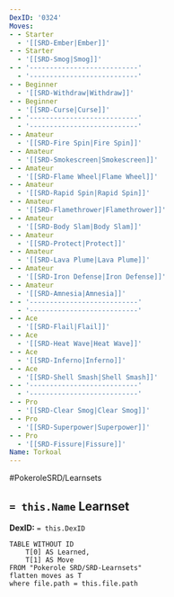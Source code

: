 ```yaml
---
DexID: '0324'
Moves:
- - Starter
  - '[[SRD-Ember|Ember]]'
- - Starter
  - '[[SRD-Smog|Smog]]'
- - '---------------------------'
  - '---------------------------'
- - Beginner
  - '[[SRD-Withdraw|Withdraw]]'
- - Beginner
  - '[[SRD-Curse|Curse]]'
- - '---------------------------'
  - '---------------------------'
- - Amateur
  - '[[SRD-Fire Spin|Fire Spin]]'
- - Amateur
  - '[[SRD-Smokescreen|Smokescreen]]'
- - Amateur
  - '[[SRD-Flame Wheel|Flame Wheel]]'
- - Amateur
  - '[[SRD-Rapid Spin|Rapid Spin]]'
- - Amateur
  - '[[SRD-Flamethrower|Flamethrower]]'
- - Amateur
  - '[[SRD-Body Slam|Body Slam]]'
- - Amateur
  - '[[SRD-Protect|Protect]]'
- - Amateur
  - '[[SRD-Lava Plume|Lava Plume]]'
- - Amateur
  - '[[SRD-Iron Defense|Iron Defense]]'
- - Amateur
  - '[[SRD-Amnesia|Amnesia]]'
- - '---------------------------'
  - '---------------------------'
- - Ace
  - '[[SRD-Flail|Flail]]'
- - Ace
  - '[[SRD-Heat Wave|Heat Wave]]'
- - Ace
  - '[[SRD-Inferno|Inferno]]'
- - Ace
  - '[[SRD-Shell Smash|Shell Smash]]'
- - '---------------------------'
  - '---------------------------'
- - Pro
  - '[[SRD-Clear Smog|Clear Smog]]'
- - Pro
  - '[[SRD-Superpower|Superpower]]'
- - Pro
  - '[[SRD-Fissure|Fissure]]'
Name: Torkoal
---
```


#PokeroleSRD/Learnsets

## `= this.Name` Learnset

**DexID:** `= this.DexID`

```dataview
TABLE WITHOUT ID
    T[0] AS Learned,
    T[1] AS Move
FROM "Pokerole SRD/SRD-Learnsets"
flatten moves as T
where file.path = this.file.path
```
